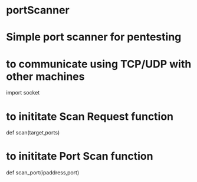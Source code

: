 # portScanner
# Simple port scanner for pentesting
# to communicate using TCP/UDP with other machines
import socket 

# to inititate Scan Request function
def scan(target,ports)
 
# to inititate Port Scan function
def scan_port(ipaddress,port) 
